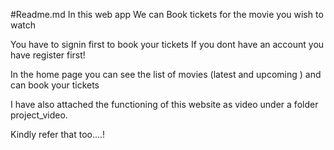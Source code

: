 #Readme.md 
In this web app
We can Book tickets for the movie you wish to watch

You have to signin first to book your tickets
If you dont have an account you have register first!

In the home page you can see the list of movies (latest and upcoming )
and can book your tickets

I have also attached the functioning of this website as video under a folder project_video.

Kindly refer that too....!
